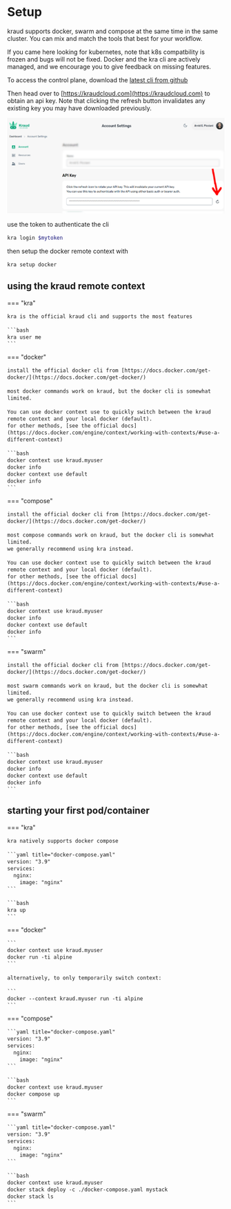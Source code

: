 

# Setup

kraud supports docker, swarm and compose at the same time in the same cluster.
You can mix and match the tools that best for your workflow.

If you came here looking for kubernetes, note that k8s compatbility is frozen and bugs will not be fixed.  Docker and the kra cli are actively managed, and we encourage you to give feedback on missing features.

To access the control plane, download the [latest cli from github](https://github.com/kraudcloud/cli/releases/)

Then head over to [https://kraudcloud.com](https://kraudcloud.com) to obtain an api key.
Note that clicking the refresh button invalidates any existing key you may have downloaded previously.

![login animation](login.png)


use the token to authenticate the cli

```bash
kra login $mytoken
```


then setup the docker remote context with

```bash
kra setup docker
```


## using the kraud remote context

=== "kra"

    kra is the official kraud cli and supports the most features

    ```bash
    kra user me
    ```

=== "docker"

    install the official docker cli from [https://docs.docker.com/get-docker/](https://docs.docker.com/get-docker/)

    most docker commands work on kraud, but the docker cli is somewhat limited.

    You can use docker context use to quickly switch between the kraud remote context and your local docker (default).
    for other methods, [see the official docs](https://docs.docker.com/engine/context/working-with-contexts/#use-a-different-context)

    ```bash
    docker context use kraud.myuser
    docker info
    docker context use default
    docker info
    ```

=== "compose"

    install the official docker cli from [https://docs.docker.com/get-docker/](https://docs.docker.com/get-docker/)

    most compose commands work on kraud, but the docker cli is somewhat limited.
    we generally recommend using kra instead.

    You can use docker context use to quickly switch between the kraud remote context and your local docker (default).
    for other methods, [see the official docs](https://docs.docker.com/engine/context/working-with-contexts/#use-a-different-context)

    ```bash
    docker context use kraud.myuser
    docker info
    docker context use default
    docker info
    ```

=== "swarm"

    install the official docker cli from [https://docs.docker.com/get-docker/](https://docs.docker.com/get-docker/)

    most swarm commands work on kraud, but the docker cli is somewhat limited.
    we generally recommend using kra instead.

    You can use docker context use to quickly switch between the kraud remote context and your local docker (default).
    for other methods, [see the official docs](https://docs.docker.com/engine/context/working-with-contexts/#use-a-different-context)

    ```bash
    docker context use kraud.myuser
    docker info
    docker context use default
    docker info
    ```



## starting your first pod/container

=== "kra"

    kra natively supports docker compose

    ```yaml title="docker-compose.yaml"
    version: "3.9"
    services:
      nginx:
        image: "nginx"
    ```
    
    ```bash
    kra up
    ```
=== "docker"

    ```
    docker context use kraud.myuser
    docker run -ti alpine
    ```

    alternatively, to only temporarily switch context:

    ```
    docker --context kraud.myuser run -ti alpine
    ```




=== "compose"

    ```yaml title="docker-compose.yaml"
    version: "3.9"
    services:
      nginx:
        image: "nginx"
    ```
    
    ```bash
    docker context use kraud.myuser
    docker compose up
    ```

=== "swarm"

    ```yaml title="docker-compose.yaml"
    version: "3.9"
    services:
      nginx:
        image: "nginx"
    ```
    
    ```bash
    docker context use kraud.myuser
    docker stack deploy -c ./docker-compose.yaml mystack
    docker stack ls
    ```
